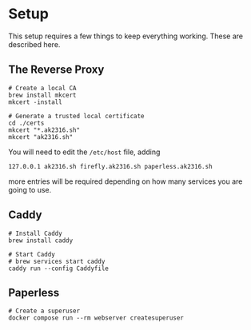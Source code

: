 # Setup

This setup requires a few things to keep everything working. These are described here.

## The Reverse Proxy

```shell
# Create a local CA
brew install mkcert
mkcert -install

# Generate a trusted local certificate
cd ./certs
mkcert "*.ak2316.sh"
mkcert "ak2316.sh"
```

You will need to edit the `/etc/host` file, adding

```shell
127.0.0.1 ak2316.sh firefly.ak2316.sh paperless.ak2316.sh
```

more entries will be required depending on how many services you are going to use.

## Caddy

```shell
# Install Caddy
brew install caddy

# Start Caddy
# brew services start caddy
caddy run --config Caddyfile
```

## Paperless

```shell
# Create a superuser
docker compose run --rm webserver createsuperuser
```
